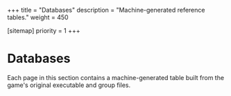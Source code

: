 +++
title = "Databases"
description = "Machine-generated reference tables."
weight = 450

[sitemap]
priority = 1
+++

# Databases

Each page in this section contains a machine-generated table built from the game's original executable and group files.
